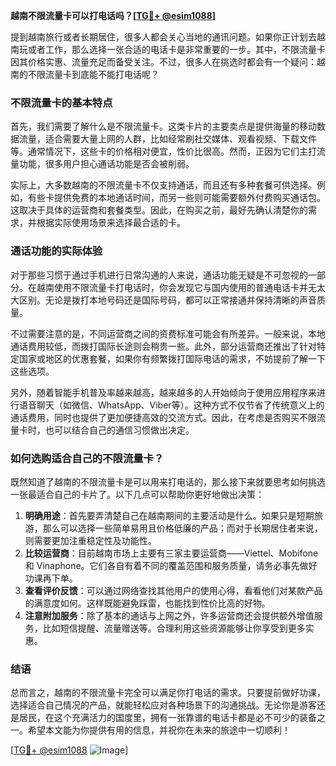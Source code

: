 **越南不限流量卡可以打电话吗？[[TG💪+ @esim1088](https://t.me/s/esim1088)]**

提到越南旅行或者长期居住，很多人都会关心当地的通讯问题。如果你正计划去越南玩或者工作，那么选择一张合适的电话卡是非常重要的一步。其中，不限流量卡因其价格实惠、流量充足而备受关注。不过，很多人在挑选时都会有一个疑问：越南的不限流量卡到底能不能打电话呢？

### 不限流量卡的基本特点

首先，我们需要了解什么是不限流量卡。这类卡片的主要卖点是提供海量的移动数据流量，适合需要大量上网的人群，比如经常刷社交媒体、观看视频、下载文件等。通常情况下，这些卡的价格相对便宜，性价比很高。然而，正因为它们主打流量功能，很多用户担心通话功能是否会被削弱。

实际上，大多数越南的不限流量卡不仅支持通话，而且还有多种套餐可供选择。例如，有些卡提供免费的本地通话时间，而另一些则可能需要额外付费购买通话包。这取决于具体的运营商和套餐类型。因此，在购买之前，最好先确认清楚你的需求，并根据实际使用场景来选择最合适的卡。

### 通话功能的实际体验

对于那些习惯于通过手机进行日常沟通的人来说，通话功能无疑是不可忽视的一部分。在越南使用不限流量卡打电话时，你会发现它与国内使用的普通电话卡并无太大区别。无论是拨打本地号码还是国际号码，都可以正常接通并保持清晰的声音质量。

不过需要注意的是，不同运营商之间的资费标准可能会有所差异。一般来说，本地通话费用较低，而拨打国际长途则会稍贵一些。此外，部分运营商还推出了针对特定国家或地区的优惠套餐，如果你有频繁拨打国际电话的需求，不妨提前了解一下这些选项。

另外，随着智能手机普及率越来越高，越来越多的人开始倾向于使用应用程序来进行语音聊天（如微信、WhatsApp、Viber等）。这种方式不仅节省了传统意义上的通话费用，同时也提供了更加便捷高效的交流方式。因此，在考虑是否购买不限流量卡时，也可以结合自己的通信习惯做出决定。

### 如何选购适合自己的不限流量卡？

既然知道了越南的不限流量卡是可以用来打电话的，那么接下来就要思考如何挑选一张最适合自己的卡片了。以下几点可以帮助你更好地做出决策：

1. **明确用途**：首先要弄清楚自己在越南期间的主要活动是什么。如果只是短期旅游，那么可以选择一些简单易用且价格低廉的产品；而对于长期居住者来说，则需要更加注重稳定性及功能性。
2. **比较运营商**：目前越南市场上主要有三家主要运营商——Viettel、Mobifone 和 Vinaphone。它们各自有着不同的覆盖范围和服务质量，请务必事先做好功课再下单。
3. **查看评价反馈**：可以通过网络查找其他用户的使用心得，看看他们对某款产品的满意度如何。这样既能避免踩雷，也能找到性价比高的好物。
4. **注意附加服务**：除了基本的通话与上网之外，许多运营商还会提供额外增值服务，比如短信提醒、流量赠送等。合理利用这些资源能够让你享受到更多实惠。

### 结语

总而言之，越南的不限流量卡完全可以满足你打电话的需求。只要提前做好功课，选择适合自己情况的产品，就能轻松应对各种场景下的沟通挑战。无论你是游客还是居民，在这个充满活力的国度里，拥有一张靠谱的电话卡都是必不可少的装备之一。希望本文能为你提供有用的信息，并祝你在未来的旅途中一切顺利！

[[TG💪+ @esim1088](https://t.me/s/esim1088) ![Image](https://i.postimg.cc/4NQfJmqS/Snipaste-2025-05-13-00-14-12.png)]